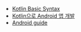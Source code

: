 - [Kotlin Basic Syntax](https://kotlinlang.org/docs/reference/basic-syntax.html)
- [Kotlin으로 Android 앱 개발](https://developer.android.com/kotlin?hl=ko)
- [Android guide](https://developer.android.com/training/basics/firstapp/building-ui)